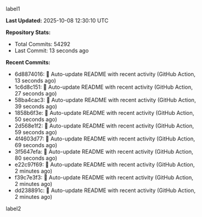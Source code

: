 
label1 
<!-- ACTIVITY_START -->
**Last Updated:** 2025-10-08 12:30:10 UTC

**Repository Stats:**
- Total Commits: 54292
- Last Commit: 13 seconds ago

**Recent Commits:**
- 6d8874016: 🤖 Auto-update README with recent activity (GitHub Action, 13 seconds ago)
- 1c6d8c151: 🤖 Auto-update README with recent activity (GitHub Action, 27 seconds ago)
- 58ba4cac3: 🤖 Auto-update README with recent activity (GitHub Action, 39 seconds ago)
- 1858b6f3e: 🤖 Auto-update README with recent activity (GitHub Action, 50 seconds ago)
- 2d568e1f2: 🤖 Auto-update README with recent activity (GitHub Action, 59 seconds ago)
- 4f4603d77: 🤖 Auto-update README with recent activity (GitHub Action, 69 seconds ago)
- 3f5647efa: 🤖 Auto-update README with recent activity (GitHub Action, 80 seconds ago)
- e22c97f69: 🤖 Auto-update README with recent activity (GitHub Action, 2 minutes ago)
- f39c7e3f3: 🤖 Auto-update README with recent activity (GitHub Action, 2 minutes ago)
- dd238891c: 🤖 Auto-update README with recent activity (GitHub Action, 2 minutes ago)
<!-- ACTIVITY_END -->

label2

